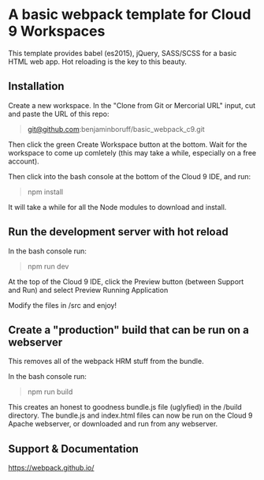 # A basic webpack template for Cloud 9 Workspaces
This template provides babel (es2015), jQuery, SASS/SCSS for
a basic HTML web app. Hot reloading is the key to
this beauty.

## Installation
Create a new workspace.
In the "Clone from Git or Mercorial URL" input,
cut and paste the URL of this repo:

> git@github.com:benjaminboruff/basic_webpack_c9.git

Then click the green Create Workspace button at the bottom.
Wait for the workspace to come up comletely (this may take 
a while, especially on a free account).

Then click into the bash console at the bottom of the
Cloud 9 IDE, and run:

> npm install

It will take a while for all the Node modules to download
and install.

## Run the development server with hot reload
In the bash console run:

> npm run dev

At the top of the Cloud 9 IDE, click the
Preview button (between Support and Run) and
select Preview Running Application

Modify the files in /src and enjoy!

## Create a "production" build that can be run on a webserver

This removes all of the webpack HRM stuff
from the bundle.

In the bash console run:

> npm run build

This creates an honest to goodness bundle.js file 
(uglyfied) in the /build directory. The bundle.js and index.html files
can now be run on the Cloud 9 Apache webserver, or downloaded
and run from any webserver.

## Support & Documentation

https://webpack.github.io/